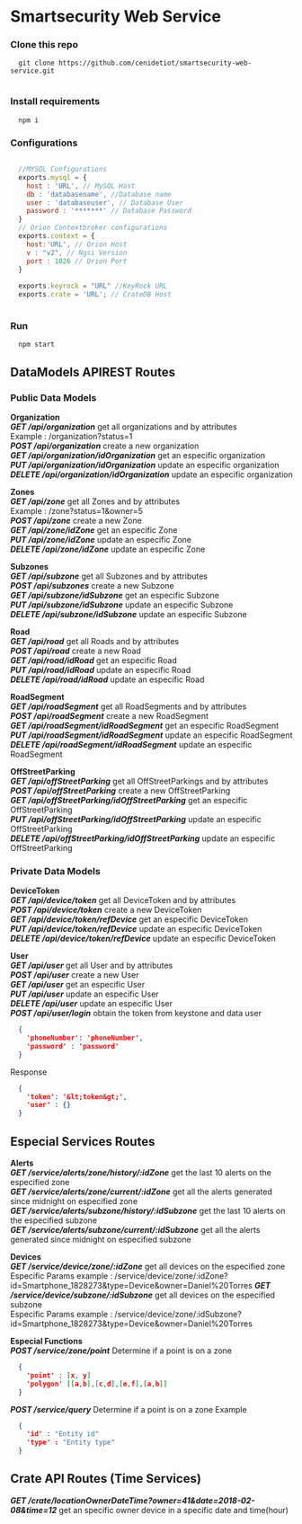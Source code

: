 # Smartsecurity Web Service

### Clone this repo
```
  git clone https://github.com/cenidetiot/smartsecurity-web-service.git
 
```

### Install requirements 
```
  npm i
```
 
### Configurations

```javascript

  //MYSQL Configurations 
  exports.mysql = {
    host : 'URL', // MySQL Host
    db : 'databasename', //Database name
    user : 'databaseuser', // Database User
    password : '*******' // Database Password
  }
  // Orion Contextbroker configurations
  exports.context = {
    host:'URL', // Orion Host
    v : "v2", // Ngsi Version
    port : 1026 // Orion Port
  }
  
  exports.keyrock = "URL" //KeyRock URL
  exports.crate = 'URL'; // CrateDB Host
  
```


### Run 
```
  npm start 
```

## DataModels APIREST Routes

### Public Data Models
**Organization**  
***GET /api/organization*** get all organizations and by attributes <br>
Example : /organization?status=1 <br>
***POST /api/organization*** create a new organization <br>
***GET /api/organization/idOrganization*** get an especific organization <br>
***PUT /api/organization/idOrganization***  update an especific organization <br>
***DELETE /api/organization/idOrganization***  update an especific organization <br>

**Zones**  
***GET /api/zone*** get all Zones and by attributes<br>
Example : /zone?status=1&owner=5 <br>
***POST /api/zone*** create a new Zone <br>
***GET /api/zone/idZone*** get an especific Zone <br>
***PUT /api/zone/idZone***  update an especific Zone <br>
***DELETE /api/zone/idZone***  update an especific Zone <br>

**Subzones**  
***GET /api/subzone*** get all Subzones and by attributes<br>
***POST /api/subzones*** create a new Subzone <br>
***GET /api/subzone/idSubzone*** get an especific Subzone <br>
***PUT /api/subzone/idSubzone***  update an especific Subzone <br>
***DELETE /api/subzone/idSubzone***  update an especific Subzone <br>

**Road**  
***GET /api/road*** get all Roads and by attributes<br>
***POST /api/road*** create a new Road <br>
***GET /api/road/idRoad*** get an especific Road <br>
***PUT /api/road/idRoad***  update an especific Road <br>
***DELETE /api/road/idRoad***  update an especific Road <br>

**RoadSegment**  
***GET /api/roadSegment*** get all RoadSegments and by attributes<br>
***POST /api/roadSegment*** create a new RoadSegment <br>
***GET /api/roadSegment/idRoadSegment*** get an especific RoadSegment <br>
***PUT /api/roadSegment/idRoadSegment***  update an especific RoadSegment <br>
***DELETE /api/roadSegment/idRoadSegment***  update an especific RoadSegment <br>

**OffStreetParking**  
***GET /api/offStreetParking*** get all OffStreetParkings and by attributes<br>
***POST /api/offStreetParking*** create a new OffStreetParking <br>
***GET /api/offStreetParking/idOffStreetParking*** get an especific OffStreetParking <br>
***PUT /api/offStreetParking/idOffStreetParking***  update an especific OffStreetParking <br>
***DELETE /api/offStreetParking/idOffStreetParking***  update an especific OffStreetParking <br>

### Private Data Models

**DeviceToken**  
***GET /api/device/token*** get all DeviceToken and by attributes<br>
***POST /api/device/token*** create a new DeviceToken <br>
***GET /api/device/token/refDevice*** get an especific DeviceToken <br>
***PUT /api/device/token/refDevice***  update an especific DeviceToken <br>
***DELETE /api/device/token/refDevice***  update an especific DeviceToken <br>

**User**  
***GET /api/user*** get all User and by attributes<br>
***POST /api/user*** create a new User <br>
***GET /api/user*** get an especific User <br>
***PUT /api/user***  update an especific User <br>
***DELETE /api/user***  update an especific User <br>
***POST /api/user/login*** obtain the token from keystone and data user 
```json
  {
    'phoneNumber': 'phoneNumber',
    'password' : 'password'
  }
```
Response  

```json
  {
    'token': '&lt;token&gt;',
    'user' : {}
  }
```
## Especial Services Routes
**Alerts**<br>
***GET /service/alerts/zone/history/:idZone*** get the last 10 alerts on the especified zone<br>
***GET /service/alerts/zone/current/:idZone*** get all the alerts generated since midnight on especified zone<br>
***GET /service/alerts/subzone/history/:idSubzone*** get the last 10 alerts on the especified subzone<br>
***GET /service/alerts/subzone/current/:idSubzone*** get all the alerts generated since midnight on especified subzone<br>

**Devices**<br>
***GET /service/device/zone/:idZone*** get all devices on the especified zone<br>
Especific Params example : /service/device/zone/:idZone?id=Smartphone_1828273&type=Device&owner=Daniel%20Torres
***GET /service/device/subzone/:idSubzone*** get all devices on the especified subzone<br>
Especific Params example : /service/device/zone/:idSubzone?id=Smartphone_1828273&type=Device&owner=Daniel%20Torres

**Especial Functions**<br>
***POST /service/zone/point*** Determine if a point is on a zone
```json
  {
    'point' : [x, y]
    'polygon' [[a,b],[c,d],[e,f],[a,b]]
  }
```
***POST /service/query*** Determine if a point is on a zone
Example
```json
  {
    'id' : "Entity id"
    'type' : "Entity type"
  }
```

## Crate API Routes (Time Services)

***GET /crate/locationOwnerDateTime?owner=41&date=2018-02-08&time=12*** get an specific owner device  in a specific date and time(hour) <br>
